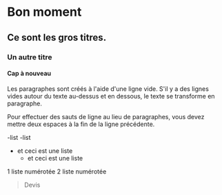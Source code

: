 # Bon moment

## Ce sont les gros titres.

### Un autre titre

#### Cap à nouveau

Les paragraphes sont créés à l'aide d'une ligne vide. S'il y a des lignes vides autour du texte au-dessus et en dessous, le texte se transforme en paragraphe.

Pour effectuer des sauts de ligne au lieu de paragraphes,
 vous devez mettre deux espaces à la fin de la ligne précédente.

-list -list

- et ceci est une liste
    - et ceci est une liste

1 liste numérotée 2 liste numérotée

> Devis
